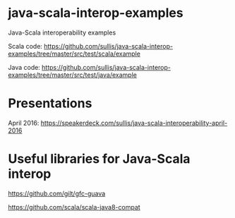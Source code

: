 # java-scala-interop-examples

Java-Scala interoperability examples

Scala code: https://github.com/sullis/java-scala-interop-examples/tree/master/src/test/scala/example

Java code: https://github.com/sullis/java-scala-interop-examples/tree/master/src/test/java/example


# Presentations

April 2016:  https://speakerdeck.com/sullis/java-scala-interoperability-april-2016

# Useful libraries for Java-Scala interop

https://github.com/gilt/gfc-guava

https://github.com/scala/scala-java8-compat


